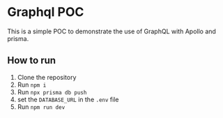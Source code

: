 # Graphql POC

This is a simple POC to demonstrate the use of GraphQL with Apollo and prisma.

## How to run

1. Clone the repository
2. Run `npm i`
3. Run `npx prisma db push`
4. set the `DATABASE_URL` in the `.env` file
5. Run `npm run dev`
